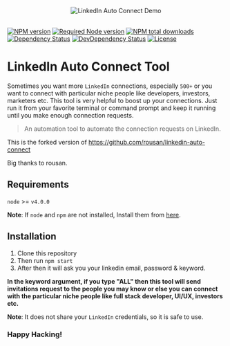 <p align="center">
  <img src="https://raw.githubusercontent.com/rousan/linkedin-auto-connect/master/demo.gif" alt="LinkedIn Auto Connect Demo">
    <br>
    <br>
</p>

[![NPM version](https://img.shields.io/npm/v/linkedin-auto-connect.svg)](https://www.npmjs.com/package/linkedin-auto-connect)
[![Required Node version](https://img.shields.io/node/v/linkedin-auto-connect.svg)](https://www.npmjs.com/package/linkedin-auto-connect)
[![NPM total downloads](https://img.shields.io/npm/dt/linkedin-auto-connect.svg)](https://www.npmjs.com/package/linkedin-auto-connect)
[![Dependency Status](https://img.shields.io/david/rousan/linkedin-auto-connect.svg)](https://david-dm.org/rousan/linkedin-auto-connect)
[![DevDependency Status](https://img.shields.io/david/dev/rousan/linkedin-auto-connect.svg)](https://david-dm.org/rousan/linkedin-auto-connect?type=dev)
[![License](https://img.shields.io/github/license/rousan/linkedin-auto-connect.svg)](https://github.com/rousan/linkedin-auto-connect/blob/master/LICENSE)

# LinkedIn Auto Connect Tool

Sometimes you want more `LinkedIn` connections, especially `500+` or you want to connect with particular niche people like developers, investors, marketers etc. This tool is very helpful to boost up your connections.
Just run it from your favorite terminal or command prompt and keep it running until you make enough connection requests.

> An automation tool to automate the connection requests on LinkedIn.

This is the forked version of
https://github.com/rousan/linkedin-auto-connect

Big thanks to rousan.

## Requirements

`node` >= `v4.0.0`

**Note**: If `node` and `npm` are not installed, Install them from [here](https://nodejs.org/en/download/).

## Installation

1) Clone this repository
2) Then run `npm start`
3) After then it will ask you your linkedin email, password & keyword.

**In the keyword argument, if you type "ALL" then this tool will send invitations request to the people you may know or else you can connect with the particular niche people like full stack developer, UI/UX, investors etc.**

**Note**: It does not share your `LinkedIn` credentials, so it is safe to use.

### Happy Hacking!
